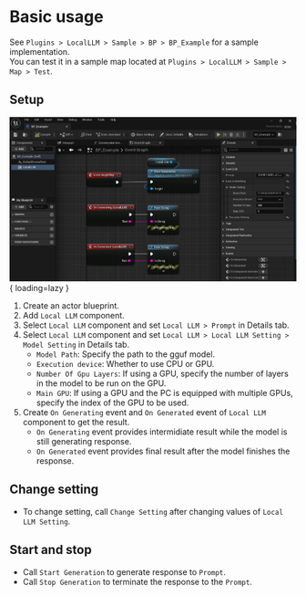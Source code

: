 # Basic usage

See `Plugins > LocalLLM > Sample > BP > BP_Example` for a sample implementation.  
You can test it in a sample map located at `Plugins > LocalLLM > Sample > Map > Test`.

## Setup

![](images/basic.png){ loading=lazy }  

1. Create an actor blueprint.
2. Add `Local LLM` component.
3. Select `Local LLM` component and set `Local LLM > Prompt` in Details tab.
4. Select `Local LLM` component and set `Local LLM > Local LLM Setting > Model Setting` in Details tab.
	- `Model Path`: Specify the path to the gguf model.
	- `Execution device`: Whether to use CPU or GPU.
	- `Number Of Gpu Layers`: If using a GPU, specify the number of layers in the model to be run on the GPU.
	- `Main GPU`: If using a GPU and the PC is equipped with multiple GPUs, specify the index of the GPU to be used.
5. Create `On Generating` event and `On Generated` event of `Local LLM` component to get the result.
	- `On Generating` event provides intermidiate result while the model is still generating response.
	- `On Generated` event provides final result after the model finishes the response.

## Change setting

- To change setting, call `Change Setting` after changing values of `Local LLM Setting`.

	<!-- ![](images/BP-transcript-change-setting.png){ loading=lazy }   -->

## Start and stop

- Call `Start Generation` to generate response to `Prompt`.
- Call `Stop Generation` to terminate the response to the `Prompt`.